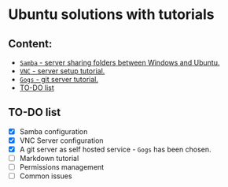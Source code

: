 # Ubuntu solutions with tutorials

## Content:
- [`Samba` - server sharing folders between Windows and Ubuntu.](/Samba.md)
- [`VNC` - server setup tutorial.](/VNC.md)
- [`Gogs` - git server tutorial.](/Gogs-git_server.md)
- [TO-DO list](#to-do-tutorials)


## TO-DO list
- [x] Samba configuration
- [x] VNC Server configuration
- [x] A git server as self hosted service - `Gogs` has been chosen.
- [ ] Markdown tutorial
- [ ] Permissions management
- [ ] Common issues
